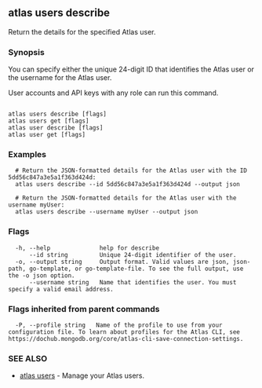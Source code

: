 ## atlas users describe

Return the details for the specified Atlas user.


### Synopsis

You can specify either the unique 24-digit ID that identifies the Atlas user or the username for the Atlas user.
		
User accounts and API keys with any role can run this command.



```

atlas users describe [flags]
atlas users get [flags]
atlas user describe [flags]
atlas user get [flags]
```

### Examples

```
  # Return the JSON-formatted details for the Atlas user with the ID 5dd56c847a3e5a1f363d424d:
  atlas users describe --id 5dd56c847a3e5a1f363d424d --output json
  
  # Return the JSON-formatted details for the Atlas user with the username myUser:
  atlas users describe --username myUser --output json
```


### Flags

```
  -h, --help              help for describe
      --id string         Unique 24-digit identifier of the user.
  -o, --output string     Output format. Valid values are json, json-path, go-template, or go-template-file. To see the full output, use the -o json option.
      --username string   Name that identifies the user. You must specify a valid email address.

```


### Flags inherited from parent commands

```
  -P, --profile string   Name of the profile to use from your configuration file. To learn about profiles for the Atlas CLI, see https://dochub.mongodb.org/core/atlas-cli-save-connection-settings.

```

### SEE ALSO


* [atlas users](atlas_users.md)	- Manage your Atlas users.



